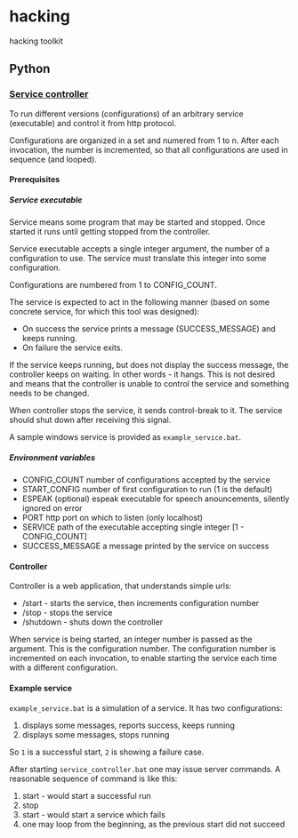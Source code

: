 # hacking
hacking toolkit

## Python

### [Service controller](https://github.com/jarekczek/hacking/tree/main/python/service_controller)

To run different versions (configurations) of an arbitrary service (executable) and control it from
http protocol.

Configurations are organized in a set and numered from 1 to n.
After each invocation, the number is incremented, so that all configurations are used in sequence
(and looped).

#### Prerequisites

##### Service executable

Service means some program that may be started and stopped.
Once started it runs until getting stopped from the controller.

Service executable accepts a single integer argument, the number of a configuration to use.
The service must translate this integer into some configuration.

Configurations are numbered from 1 to CONFIG_COUNT.

The service is expected to act in the following manner (based on some concrete service,
for which this tool was designed):

- On success the service prints a message (SUCCESS_MESSAGE) and keeps running.
- On failure the service exits.

If the service keeps running, but does not display the success message, the controller keeps on waiting.
In other words - it hangs.
This is not desired and means that the controller is unable to control the service
and something needs to be changed.

When controller stops the service, it sends control-break to it.
The service should shut down after receiving this signal.

A sample windows service is provided as `example_service.bat`.

##### Environment variables

- CONFIG_COUNT number of configurations accepted by the service
- START_CONFIG number of first configuration to run (1 is the default)
- ESPEAK (optional) espeak executable for speech anouncements, silently ignored on error
- PORT http port on which to listen (only localhost)
- SERVICE path of the executable accepting single integer [1 - CONFIG_COUNT]
- SUCCESS_MESSAGE a message printed by the service on success

#### Controller

Controller is a web application, that understands simple urls:

- /start - starts the service, then increments configuration number
- /stop - stops the service
- /shutdown - shuts down the controller

When service is being started, an integer number is passed as the argument.
This is the configuration number.
The configuration number is incremented on each invocation, to enable
starting the service each time with a different configuration.

#### Example service

`example_service.bat` is a simulation of a service. It has two configurations:

1. displays some messages, reports success, keeps running
2. displays some messages, stops running

So `1` is a successful start, `2` is showing a failure case.

After starting `service_controller.bat` one may issue server commands.
A reasonable sequence of command is like this:

1. start - would start a successful run
1. stop
1. start - would start a service which fails
1. one may loop from the beginning, as the previous start did not succeed
